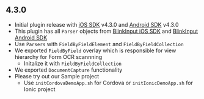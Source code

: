 ## 4.3.0

-  Initial plugin release  with [iOS SDK](https://github.com/BlinkInput/blinkinput-ios)  v4.3.0 and [Android SDK](https://github.com/BlinkInput/blinkinput-android) v4.3.0
-  This plugin has all `Parser` objects from [BlinkInput iOS SDK](https://github.com/BlinkInput/blinkinput-ios) and [BlinkInput Android SDK](https://github.com/BlinkInput/blinkinput-android)
- Use `Parsers` with `FieldByFieldElement` and `FieldByFieldCollection`
- We exported `FieldByField` overlay which is responsible for view hierarchy for Form OCR scannning
	- Initalize it with `FieldByFieldCollection`
- We exported `DocumentCapture` functionality
- Please try out our Sample project
	- Use `initCordovaDemoApp.sh` for Cordova or `initIonicDemoApp.sh` for Ionic project